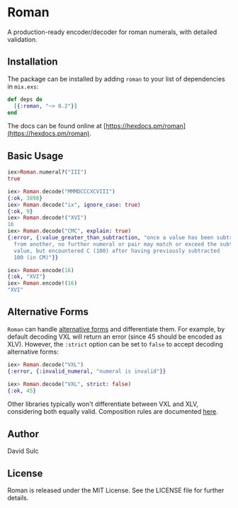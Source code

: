 # Roman

A production-ready encoder/decoder for roman numerals, with detailed validation.

## Installation

The package can be installed by adding `roman` to your list of dependencies in `mix.exs`:

```elixir
def deps do
  [{:roman, "~> 0.2"}]
end
```

The docs can be found online at
[https://hexdocs.pm/roman](https://hexdocs.pm/roman).

## Basic Usage

```elixir
iex>Roman.numeral?("III")
true

iex> Roman.decode("MMMDCCCXCVIII")
{:ok, 3898}
iex> Roman.decode("ix", ignore_case: true)
{:ok, 9}
iex> Roman.decode!("XVI")
16
iex> Roman.decode("CMC", explain: true)
{:error, {:value_greater_than_subtraction, "once a value has been subtracted
  from another, no further numeral or pair may match or exceed the subtracted
  value, but encountered C (100) after having previously subtracted
  100 (in CM)"}}

iex> Roman.encode(16)
{:ok, "XVI"}
iex> Roman.encode!(16)
"XVI"
```

## Alternative Forms

`Roman` can handle [alternative forms](https://en.wikipedia.org/wiki/Roman_numerals#Alternative_forms)
and differentiate them. For example, by default decoding VXL will return an error (since 45 should be
encoded as XLV). However, the `:strict` option can be set to `false` to accept decoding alternative forms:

```elixir
iex> Roman.decode("VXL")
{:error, {:invalid_numeral, "numeral is invalid"}}

iex> Roman.decode("VXL", strict: false)
{:ok, 45}
```

Other libraries typically won't differentiate between VXL and XLV, considering both equally valid.
Composition rules are documented [here](composition_rules.html).

## Author

David Sulc


## License

Roman is released under the MIT License. See the LICENSE file for further
details.
